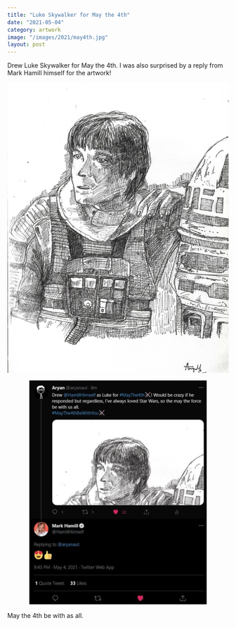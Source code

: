 ```yaml
---
title: "Luke Skywalker for May the 4th"
date: "2021-05-04"
category: artwork
image: "/images/2021/may4th.jpg"
layout: post
---
```


Drew Luke Skywalker for May the 4th. I was also surprised by a reply from Mark Hamill himself for the artwork!

<p align="center">
<img src='/images/2021/may4th.jpg'>
</p>

<p align="center">
<img src='/images/2021/hamill.png'>
</p>

May the 4th be with as all.